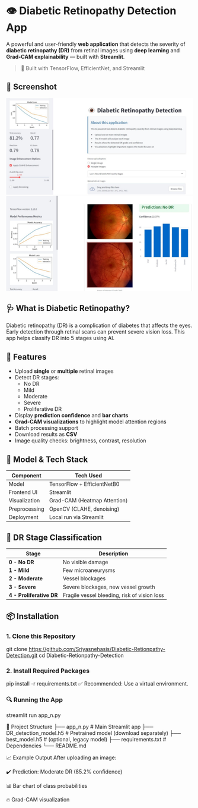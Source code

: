 # 👁️ Diabetic Retinopathy Detection App

A powerful and user-friendly **web application** that detects the severity of **diabetic retinopathy (DR)** from retinal images using **deep learning** and **Grad-CAM explainability** — built with **Streamlit**.

> 🧠 Built with TensorFlow, EfficientNet, and Streamlit

## 📸 Screenshot

![App frontpage](./Frontpage.jpg)
![App resultpage](./Resultpage.jpg)

## 🩺 What is Diabetic Retinopathy?

Diabetic retinopathy (DR) is a complication of diabetes that affects the eyes. Early detection through retinal scans can prevent severe vision loss. This app helps classify DR into 5 stages using AI.

## 🚀 Features

- Upload **single** or **multiple** retinal images
- Detect DR stages:
  - No DR
  - Mild
  - Moderate
  - Severe
  - Proliferative DR
- Display **prediction confidence** and **bar charts**
- **Grad-CAM visualizations** to highlight model attention regions
- Batch processing support
- Download results as **CSV**
- Image quality checks: brightness, contrast, resolution

## 🧠 Model & Tech Stack

| Component     | Tech Used                    |
| ------------- | ---------------------------- |
| Model         | TensorFlow + EfficientNetB0  |
| Frontend UI   | Streamlit                    |
| Visualization | Grad-CAM (Heatmap Attention) |
| Preprocessing | OpenCV (CLAHE, denoising)    |
| Deployment    | Local run via Streamlit      |

## 🧪 DR Stage Classification

| Stage                    | Description                                  |
| ------------------------ | -------------------------------------------- |
| **0 - No DR**            | No visible damage                            |
| **1 - Mild**             | Few microaneurysms                           |
| **2 - Moderate**         | Vessel blockages                             |
| **3 - Severe**           | Severe blockages, new vessel growth          |
| **4 - Proliferative DR** | Fragile vessel bleeding, risk of vision loss |

## 📦 Installation

### 1. Clone this Repository

git clone https://github.com/Sriyasnehasis/Diabetic-Retionpathy-Detection.git
cd Diabetic-Retionpathy-Detection

### 2. Install Required Packages

pip install -r requirements.txt
✅ Recommended: Use a virtual environment.

### 🔍 Running the App

streamlit run app_n.py

📁 Project Structure
├── app_n.py # Main Streamlit app
├── DR_detection_model.h5 # Pretrained model (download separately)
├── best_model.h5 # (optional, legacy model)
├── requirements.txt # Dependencies
└── README.md

📈 Example Output
After uploading an image:

✔️ Prediction: Moderate DR (85.2% confidence)

📊 Bar chart of class probabilities

🔥 Grad-CAM visualization
